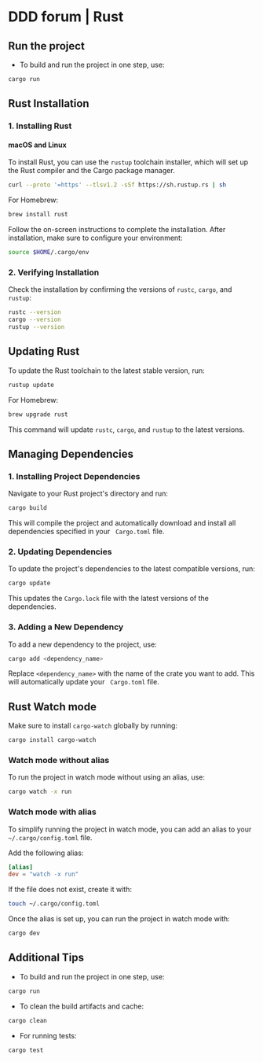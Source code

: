# DDD forum | Rust

## Run the project

- To build and run the project in one step, use:

```bash
cargo run
```

## Rust Installation

### 1. Installing Rust

#### macOS and Linux

To install Rust, you can use the `rustup` toolchain installer, which will set up the Rust compiler and the Cargo
package manager.

```bash
curl --proto '=https' --tlsv1.2 -sSf https://sh.rustup.rs | sh
```

For Homebrew:

```bash
brew install rust
```

Follow the on-screen instructions to complete the installation. After installation, make sure to configure your
environment:

```bash
source $HOME/.cargo/env
```

### 2. Verifying Installation

Check the installation by confirming the versions of `rustc`, `cargo`, and `rustup`:

```bash
rustc --version
cargo --version
rustup --version
```

## Updating Rust

To update the Rust toolchain to the latest stable version, run:

```bash
rustup update
```

For Homebrew:

```bash
brew upgrade rust
```

This command will update `rustc`, `cargo`, and `rustup` to the latest versions.

## Managing Dependencies

### 1. Installing Project Dependencies

Navigate to your Rust project\'s directory and run:

```bash
cargo build
```

This will compile the project and automatically download and install all dependencies specified in your `
Cargo.toml` file.

### 2. Updating Dependencies

To update the project's dependencies to the latest compatible versions, run:

```bash
cargo update
```

This updates the `Cargo.lock` file with the latest versions of the dependencies.

### 3. Adding a New Dependency

To add a new dependency to the project, use:

```bash
cargo add <dependency_name>
```

Replace `<dependency_name>` with the name of the crate you want to add. This will automatically update your `
Cargo.toml` file.

## Rust Watch mode

Make sure to install `cargo-watch` globally by running:

```bash
cargo install cargo-watch
```

### Watch mode without alias

To run the project in watch mode without using an alias, use:

```bash
cargo watch -x run
```

### Watch mode with alias

To simplify running the project in watch mode, you can add an alias to your `~/.cargo/config.toml` file.

Add the following alias:

```toml
[alias]
dev = "watch -x run"
```

If the file does not exist, create it with:

```bash
touch ~/.cargo/config.toml
```

Once the alias is set up, you can run the project in watch mode with:

```bash
cargo dev
```

## Additional Tips

- To build and run the project in one step, use:

```bash
cargo run
```

- To clean the build artifacts and cache:

```bash
cargo clean
```

- For running tests:

```bash
cargo test
```
